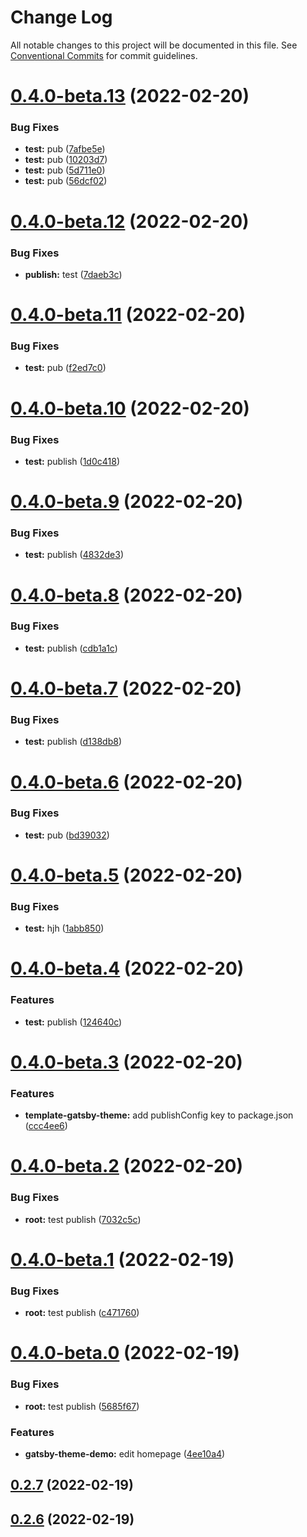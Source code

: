 # Change Log

All notable changes to this project will be documented in this file.
See [Conventional Commits](https://conventionalcommits.org) for commit guidelines.

# [0.4.0-beta.13](https://github.com/smerth/gatsby-theme-template/compare/v0.4.0-beta.12...v0.4.0-beta.13) (2022-02-20)


### Bug Fixes

* **test:** pub ([7afbe5e](https://github.com/smerth/gatsby-theme-template/commit/7afbe5e77253ec8353111ee2f7f301ee74083cd1))
* **test:** pub ([10203d7](https://github.com/smerth/gatsby-theme-template/commit/10203d70749a2a02a9e8db6217a21d2bd8dbf111))
* **test:** pub ([5d711e0](https://github.com/smerth/gatsby-theme-template/commit/5d711e03292960ea8dc81229cc57f8a7ed0f2f92))
* **test:** pub ([56dcf02](https://github.com/smerth/gatsby-theme-template/commit/56dcf0226631d92705ca92b7427f97fbfc217bed))





# [0.4.0-beta.12](https://github.com/smerth/gatsby-theme-template/compare/v0.4.0-beta.11...v0.4.0-beta.12) (2022-02-20)


### Bug Fixes

* **publish:** test ([7daeb3c](https://github.com/smerth/gatsby-theme-template/commit/7daeb3c02602741dd8bd1bceb0557a88deacafda))





# [0.4.0-beta.11](https://github.com/smerth/gatsby-theme-template/compare/v0.4.0-beta.10...v0.4.0-beta.11) (2022-02-20)


### Bug Fixes

* **test:** pub ([f2ed7c0](https://github.com/smerth/gatsby-theme-template/commit/f2ed7c06de510e28585d03e2ffad3a5b705b8ba8))





# [0.4.0-beta.10](https://github.com/smerth/gatsby-theme-template/compare/v0.4.0-beta.9...v0.4.0-beta.10) (2022-02-20)


### Bug Fixes

* **test:** publish ([1d0c418](https://github.com/smerth/gatsby-theme-template/commit/1d0c418e3d0ec029afe0adf041c275c087b9d9c2))





# [0.4.0-beta.9](https://github.com/smerth/gatsby-theme-template/compare/v0.4.0-beta.8...v0.4.0-beta.9) (2022-02-20)


### Bug Fixes

* **test:** publish ([4832de3](https://github.com/smerth/gatsby-theme-template/commit/4832de3c1f436d773355c4430d92ebbc2bbd0180))





# [0.4.0-beta.8](https://github.com/smerth/gatsby-theme-template/compare/v0.4.0-beta.7...v0.4.0-beta.8) (2022-02-20)


### Bug Fixes

* **test:** publish ([cdb1a1c](https://github.com/smerth/gatsby-theme-template/commit/cdb1a1ca7d3628abb513dffae582b5e9845b97c2))





# [0.4.0-beta.7](https://github.com/smerth/gatsby-theme-template/compare/v0.4.0-beta.6...v0.4.0-beta.7) (2022-02-20)


### Bug Fixes

* **test:** publish ([d138db8](https://github.com/smerth/gatsby-theme-template/commit/d138db8445e7235e09a3cff33165af999b4a620d))





# [0.4.0-beta.6](https://github.com/smerth/gatsby-theme-template/compare/v0.4.0-beta.5...v0.4.0-beta.6) (2022-02-20)


### Bug Fixes

* **test:** pub ([bd39032](https://github.com/smerth/gatsby-theme-template/commit/bd39032f735538027b7baaa05e8549b9a1e6b90e))





# [0.4.0-beta.5](https://github.com/smerth/gatsby-theme-template/compare/v0.4.0-beta.4...v0.4.0-beta.5) (2022-02-20)


### Bug Fixes

* **test:** hjh ([1abb850](https://github.com/smerth/gatsby-theme-template/commit/1abb85098249a9a3fdde45359534ac6362074926))





# [0.4.0-beta.4](https://github.com/smerth/gatsby-theme-template/compare/v0.4.0-beta.3...v0.4.0-beta.4) (2022-02-20)


### Features

* **test:** publish ([124640c](https://github.com/smerth/gatsby-theme-template/commit/124640c52e2f8f820702fbccaf6ab2a2f7e05a19))





# [0.4.0-beta.3](https://github.com/smerth/gatsby-theme-template/compare/v0.4.0-beta.2...v0.4.0-beta.3) (2022-02-20)


### Features

* **template-gatsby-theme:** add publishConfig key to package.json ([ccc4ee6](https://github.com/smerth/gatsby-theme-template/commit/ccc4ee6957fc9962ae551511fecfec667bf4cf22))





# [0.4.0-beta.2](https://github.com/smerth/gatsby-theme-template/compare/v0.4.0-beta.1...v0.4.0-beta.2) (2022-02-20)


### Bug Fixes

* **root:** test publish ([7032c5c](https://github.com/smerth/gatsby-theme-template/commit/7032c5c7aa063ba54e757c6640d02283fab64657))





# [0.4.0-beta.1](https://github.com/smerth/gatsby-theme-template/compare/v0.4.0-beta.0...v0.4.0-beta.1) (2022-02-19)


### Bug Fixes

* **root:** test publish ([c471760](https://github.com/smerth/gatsby-theme-template/commit/c47176073c1d5c118af45a7df026125e53040548))





# [0.4.0-beta.0](https://github.com/smerth/gatsby-theme-template/compare/v0.2.6-beta.0...v0.4.0-beta.0) (2022-02-19)


### Bug Fixes

* **root:** test publish ([5685f67](https://github.com/smerth/gatsby-theme-template/commit/5685f67bd2ddfa0d6af347be01dcc83d44d29fd2))


### Features

* **gatsby-theme-demo:** edit homepage ([4ee10a4](https://github.com/smerth/gatsby-theme-template/commit/4ee10a433e649151680290ea2ea1eb059d1168fe))



## [0.2.7](https://github.com/smerth/gatsby-theme-template/compare/v0.2.6...v0.2.7) (2022-02-19)



## [0.2.6](https://github.com/smerth/gatsby-theme-template/compare/v0.2.5...v0.2.6) (2022-02-19)
